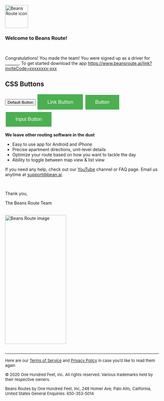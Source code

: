 <!DOCTYPE html>
<html lang="en" dir="ltr">

<head>
  <meta charset="utf-8">
  <title>
  </title>
</head>

<body>
  <img src="https://www.beansroute.ai/assets/logo.png" width="75" height="75" border="0" alt="Beans Route icon">
  <h3>Welcome to Beans Route!</h3>
  <br>
  <p>Congratulations! You made the team! You were signed up as a driver for _______. To get started download the app <a href="">https://www.beansroute.ai/link?inviteCode=xxxxxxxx-xxx</a>

  </p>
  <style>
.button {
  background-color: #4CAF50;
  border: none;
  color: white;
  padding: 15px 32px;
  text-align: center;
  text-decoration: none;
  display: inline-block;
  font-size: 16px;
  margin: 4px 2px;
  cursor: pointer;
}
</style>
</head>
<body>

<h2>CSS Buttons</h2>

<button>Default Button</button>
<a href="#" class="button">Link Button</a>
<button class="button">Button</button>
<input type="button" class="button" value="Input Button">

</body>
  

  <p><strong>We leave other routing software in the dust</strong></p>
  <ul>
    <li>Easy to use app for Android and iPhone</li>
    <li>Precise apartment directions, unit-level details</li>
    <li>Optimize your route based on how you want to tackle the day</li>
    <li>Ability to toggle between map view & list view
    </li>
  </ul>


  <p>If you need any help, check out our <a href="https://www.youtube.com/playlist?list=PLLUpmzMHjqTHKcm8WgShIeUdplKx9A1jN">YouTube</a> channel or FAQ page. Email us anytime at <a href="mailto:support@bean.ai">support@bean.ai</a>.
  </p>
  <br>
  <p>Thank you,</p>
  <p>The Beans Route Team</p>
  
  <br>
  <img src="https://scontent-sjc3-1.xx.fbcdn.net/v/t1.0-9/93434974_127335135551201_4081974696650735616_o.jpg?_nc_cat=104&_nc_sid=8024bb&_nc_ohc=EheOiXQhrUYAX82ezyG&_nc_ht=scontent-sjc3-1.xx&oh=2a0c5b030529b8a51f7b0c7633653ea7&oe=5EEA723B" width="200"
    height="422.22" border="0" alt="Beans Route image">
 
  <br>
  <br>
  <hr>
  <p>
    <font size="-1">Here are our <a href="https://www.beansroute.ai/help/3pl-terms">Terms of Service</a> and <a href="https://www.beansroute.ai/help/3pl-privacy">Privacy Policy</a> in case you’d like to read them again</font>
  </p>
  <p>
    <font size="-1">© 2020 One Hundred Feet, inc. All rights reserved. Various trademarks held by their respective owners.</font>
  </p>
  <p>
    <font size="-1">Beans Routes by One Hundred Feet, Inc, 248 Homer Ave, Palo Alto, California, United States
      General Enquiries: 650-353-5014</font>
  </p>
</body>

</html>
